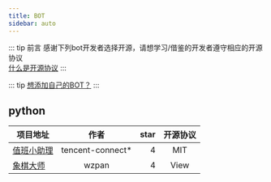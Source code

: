 ```yaml
---
title: BOT
sidebar: auto
---
```


::: tip 前言
感谢下列bot开发者选择开源，请想学习/借鉴的开发者遵守相应的开源协议  
[什么是开源协议](/docs/third/open_source_protocol.html)
:::

::: tip
[想添加自己的BOT？](/about/contact.html#BOT)
:::

## python

| 项目地址 | 作者 | star | 开源协议 |
| ------- |:----:| ----:|:-------:|
| [值班小助理](https://github.com/tencent-connect/bot-onduty) | tencent-connect* | 4 | MIT |
| [象棋大师](https://github.com/wzpan/chinese-chess-bot) | wzpan | 4 | View |
